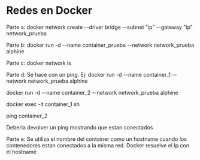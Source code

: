 # Redes en Docker

Parte a:
docker network create --driver bridge --subnet "ip" --gateway "ip" network_prueba

Parte b:
docker run -d --name container_prueba --network network_prueba alphine

Parte c:
docker network ls

Parte d:
Se hace con un ping. Ej:
docker run -d --name container_1 --network network_prueba alphine

docker run -d --name container_2 --network network_prueba alphine

docker exec -it container_1 sh 

ping container_2

Deberia devolver un ping mostrando que estan conectados

Parte e:
Se utiliza el nombre del container como un hostname cuando los contenedores estan conectados a la misma red. Docker resuelve el Ip con el hostname
